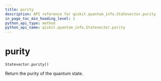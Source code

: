 ```yaml
---
title: purity
description: API reference for qiskit.quantum_info.Statevector.purity
in_page_toc_min_heading_level: 1
python_api_type: method
python_api_name: qiskit.quantum_info.Statevector.purity
---
```


# purity

<span id="qiskit.quantum_info.Statevector.purity" />

`Statevector.purity()`

Return the purity of the quantum state.

